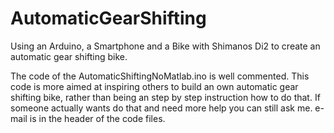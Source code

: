 # AutomaticGearShifting
Using an Arduino, a Smartphone and a Bike with Shimanos Di2 to create an automatic gear shifting bike.


The code of the AutomaticShiftingNoMatlab.ino is well commented. This code is more aimed at inspiring others to build an own automatic gear shifting bike, rather than being an step by step instruction how to do that. If someone actually wants do that and need more help you can still ask me. e-mail is in the header of the code files.
